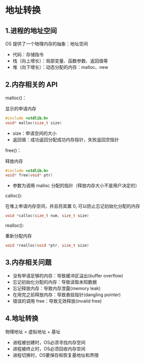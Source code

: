# 地址转换

## 1.进程的地址空间

OS 提供了一个物理内存的抽象：地址空间

* 代码：存储指令
* 栈（向上增长）：局部变量、函数参数、返回值等
* 堆（向下增长）：动态分配的内存：malloc、new

## 2.内存相关的 API

malloc()：

显示的申请内存

```c
#include <stdlib.h>
void* malloc(size_t size)
```

* size：申请空间的大小
* 返回值：成功返回分配成功内存指针，失败返回空指针

free()：

释放内存

```c
#include <stdlib.h>
void* free(void* ptr)
```

* 参数为调用 malloc 分配的指针（释放内存大小不是用户决定的）

calloc():

在堆上申请内存空间，并且将其置 0, 可以防止忘记初始化分配的内存

```c
void *calloc(size_t num, size_t size)
```

realloc():

重新分配内存

```c
void *realloc(void *ptr, size_t size)
```



## 3.内存相关问题

* 没有申请足够的内存：导致缓冲区溢出(buffer overflow)
* 忘记初始化分配的内存：导致读取未知数据
* 忘记释放内存：导致内存泄露(memory leak)
* 在用完之前释放内存：导致悬挂指针(dangling pointer)
* 错误的调用 free：导致无效释放(invalid free)



## 4.地址转换

物理地址 = 虚拟地址 + 基址

* 进程被创建时，OS必须寻找内存空间
* 进程被终止时，OS必须回收内存空间
* 进程切换时，OS要保存和恢复基地址和界限
